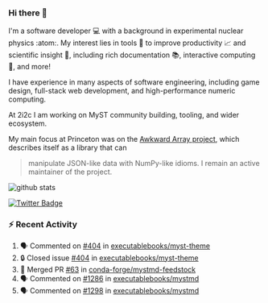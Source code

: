 ### Hi there 👋 

I'm a software developer 💻 with a background in experimental nuclear physics :atom:. My interest lies in tools :wrench: to improve productivity :chart_with_upwards_trend: and scientific insight :telescope:, including rich documentation 📚, interactive computing 🧮, and more! 

I have experience in many aspects of software engineering, including game design, full-stack web development, and high-performance numeric computing. 

At 2i2c I am working on MyST community building, tooling, and wider ecosystem. 

My main focus at Princeton was on the [Awkward Array project](awkward-array.org/), which describes itself as a library that can 
> manipulate JSON-like data with NumPy-like idioms. I remain an active maintainer of the project. 

![github stats](https://github-readme-stats.vercel.app/api?username=agoose77&show_icons=true&hide_rank=true&hide_title=true&bg_color=30,e76445,904e95&text_color=efe3ec&icon_color=efe3ec)
<!--
**agoose77/agoose77** is a ✨ _special_ ✨ repository because its `README.md` (this file) appears on your GitHub profile.

Here are some ideas to get you started:

- 🔭 I’m currently working on ...
- 🌱 I’m currently learning ...
- 👯 I’m looking to collaborate on ...
- 🤔 I’m looking for help with ...
- 💬 Ask me about ...
- 📫 How to reach me: ...
- 😄 Pronouns: ...
- ⚡ Fun fact: ...
-->

[![Twitter Badge](https://img.shields.io/twitter/follow/agoose77?style=flat-square&logo=Twitter&logoColor=white&color=cornflowerblue)](https://twitter.com/agoose77)

### :zap: Recent Activity

<!--START_SECTION:activity-->
1. 🗣 Commented on [#404](https://github.com/executablebooks/myst-theme/issues/404#issuecomment-2172899885) in [executablebooks/myst-theme](https://github.com/executablebooks/myst-theme)
2. 🔒 Closed issue [#404](https://github.com/executablebooks/myst-theme/issues/404) in [executablebooks/myst-theme](https://github.com/executablebooks/myst-theme)
3. 🎉 Merged PR [#63](https://github.com/conda-forge/mystmd-feedstock/pull/63) in [conda-forge/mystmd-feedstock](https://github.com/conda-forge/mystmd-feedstock)
4. 🗣 Commented on [#1286](https://github.com/executablebooks/mystmd/pull/1286#issuecomment-2167871544) in [executablebooks/mystmd](https://github.com/executablebooks/mystmd)
5. 🗣 Commented on [#1298](https://github.com/executablebooks/mystmd/issues/1298#issuecomment-2167870760) in [executablebooks/mystmd](https://github.com/executablebooks/mystmd)
<!--END_SECTION:activity-->

